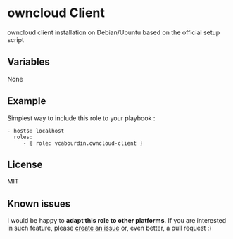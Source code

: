 owncloud Client
==
owncloud client installation on Debian/Ubuntu based on the official setup script

Variables
--
None

Example
--

Simplest way to include this role to your playbook :

    - hosts: localhost
      roles:
         - { role: vcabourdin.owncloud-client }

License
--

MIT

Known issues
--

I would be happy to **adapt this role to other platforms**. If you are interested in such feature, please [create an issue](https://github.com/vcabourdin/ansible-owncloud-client/issues/new) or, even better, a pull request :)
